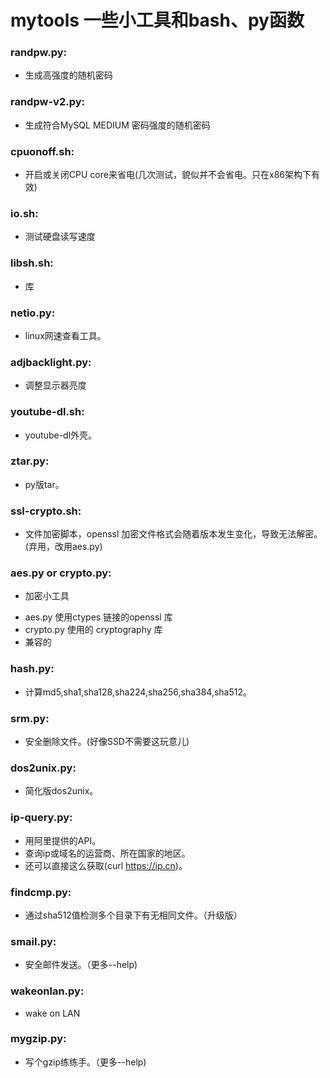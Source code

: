 # mytools 一些小工具和bash、py函数

### randpw.py:
* 生成高强度的随机密码

### randpw-v2.py:
* 生成符合MySQL MEDIUM 密码强度的随机密码

### cpuonoff.sh:
* 开启或关闭CPU core来省电(几次测试，貌似并不会省电。只在x86架构下有效)

### io.sh:
* 测试硬盘读写速度

### libsh.sh:
* 库

### netio.py:
* linux网速查看工具。

### adjbacklight.py:
* 调整显示器亮度

### youtube-dl.sh:
* youtube-dl外壳。

### ztar.py:
* py版tar。

### ssl-crypto.sh:
* 文件加密脚本，openssl 加密文件格式会随着版本发生变化，导致无法解密。(弃用，改用aes.py)

### aes.py or crypto.py:
* 加密小工具

 - aes.py 使用ctypes 链接的openssl 库
 - crypto.py 使用的 cryptography 库
 - 兼容的

### hash.py:
* 计算md5,sha1,sha128,sha224,sha256,sha384,sha512。

### srm.py:
* 安全删除文件。(好像SSD不需要这玩意儿)

### dos2unix.py:
* 简化版dos2unix。

### ip-query.py:
* 用阿里提供的API。
* 查询ip或域名的运营商、所在国家的地区。
* 还可以直接这么获取(curl https://ip.cn)。

### findcmp.py:
* 通过sha512值检测多个目录下有无相同文件。（升级版）

### smail.py:
* 安全邮件发送。（更多--help)

### wakeonlan.py:
* wake on LAN

### mygzip.py:
* 写个gzip练练手。（更多--help)

